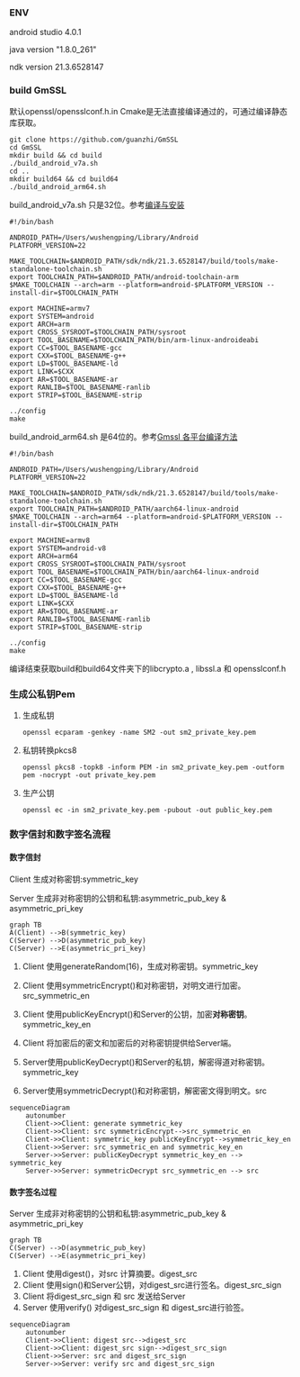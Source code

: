 ### ENV
android studio 4.0.1

java version "1.8.0_261"

ndk version 21.3.6528147

### build GmSSL

默认openssl/opensslconf.h.in Cmake是无法直接编译通过的，可通过编译静态库获取。

```shell
git clone https://github.com/guanzhi/GmSSL
cd GmSSL
mkdir build && cd build
./build_android_v7a.sh
cd ..
mkdir build64 && cd build64
./build_android_arm64.sh
```

build_android_v7a.sh 只是32位。参考[编译与安装](http://gmssl.org/docs/install.html)

```shell
#!/bin/bash

ANDROID_PATH=/Users/wushengping/Library/Android
PLATFORM_VERSION=22

MAKE_TOOLCHAIN=$ANDROID_PATH/sdk/ndk/21.3.6528147/build/tools/make-standalone-toolchain.sh
export TOOLCHAIN_PATH=$ANDROID_PATH/android-toolchain-arm
$MAKE_TOOLCHAIN --arch=arm --platform=android-$PLATFORM_VERSION --install-dir=$TOOLCHAIN_PATH

export MACHINE=armv7
export SYSTEM=android
export ARCH=arm
export CROSS_SYSROOT=$TOOLCHAIN_PATH/sysroot
export TOOL_BASENAME=$TOOLCHAIN_PATH/bin/arm-linux-androideabi
export CC=$TOOL_BASENAME-gcc
export CXX=$TOOL_BASENAME-g++
export LD=$TOOL_BASENAME-ld
export LINK=$CXX
export AR=$TOOL_BASENAME-ar
export RANLIB=$TOOL_BASENAME-ranlib
export STRIP=$TOOL_BASENAME-strip

../config
make
```

build_android_arm64.sh 是64位的。参考[Gmssl 各平台编译方法](https://blog.csdn.net/qq_19734597/article/details/103264132)

```shell
#!/bin/bash

ANDROID_PATH=/Users/wushengping/Library/Android
PLATFORM_VERSION=22

MAKE_TOOLCHAIN=$ANDROID_PATH/sdk/ndk/21.3.6528147/build/tools/make-standalone-toolchain.sh
export TOOLCHAIN_PATH=$ANDROID_PATH/aarch64-linux-android
$MAKE_TOOLCHAIN --arch=arm64 --platform=android-$PLATFORM_VERSION --install-dir=$TOOLCHAIN_PATH

export MACHINE=armv8
export SYSTEM=android-v8
export ARCH=arm64
export CROSS_SYSROOT=$TOOLCHAIN_PATH/sysroot
export TOOL_BASENAME=$TOOLCHAIN_PATH/bin/aarch64-linux-android
export CC=$TOOL_BASENAME-gcc
export CXX=$TOOL_BASENAME-g++
export LD=$TOOL_BASENAME-ld
export LINK=$CXX
export AR=$TOOL_BASENAME-ar
export RANLIB=$TOOL_BASENAME-ranlib
export STRIP=$TOOL_BASENAME-strip

../config
make
```

编译结束获取build和build64文件夹下的libcrypto.a , libssl.a 和 opensslconf.h

### 生成公私钥Pem

1. 生成私钥

   ```shell
   openssl ecparam -genkey -name SM2 -out sm2_private_key.pem
   ```

2. 私钥转换pkcs8

   ```shell
   openssl pkcs8 -topk8 -inform PEM -in sm2_private_key.pem -outform pem -nocrypt -out private_key.pem
   ```

3. 生产公钥

   ```shell
   openssl ec -in sm2_private_key.pem -pubout -out public_key.pem
   ```

### 数字信封和数字签名流程

#### 数字信封

Client 生成对称密钥:symmetric_key

Server 生成非对称密钥的公钥和私钥:asymmetric_pub_key & asymmetric_pri_key

```mermaid
graph TB
A(Client) -->B(symmetric_key)
C(Server) -->D(asymmetric_pub_key)
C(Server) -->E(asymmetric_pri_key)
```
1. Client 使用generateRandom(16)，生成对称密钥。symmetric_key

2. Client 使用symmetricEncrypt()和对称密钥，对明文进行加密。src_symmetric_en

3. Client 使用publicKeyEncrypt()和Server的公钥，加密**对称密钥**。symmetric_key_en

4. Client 将加密后的密文和加密后的对称密钥提供给Server端。

5. Server使用publicKeyDecrypt()和Server的私钥，解密得道对称密钥。symmetric_key

6. Server使用symmetricDecrypt()和对称密钥，解密密文得到明文。src

```mermaid
sequenceDiagram
    autonumber
    Client->>Client: generate symmetric_key
    Client->>Client: src symmetricEncrypt-->src_symmetric_en
    Client->>Client: symmetric_key publicKeyEncrypt-->symmetric_key_en
    Client->>Server: src_symmetric_en and symmetric_key_en
    Server->>Server: publicKeyDecrypt symmetric_key_en --> symmetric_key
    Server->>Server: symmetricDecrypt src_symmetric_en --> src
```

#### 数字签名过程

Server 生成非对称密钥的公钥和私钥:asymmetric_pub_key & asymmetric_pri_key
```mermaid
graph TB
C(Server) -->D(asymmetric_pub_key)
C(Server) -->E(asymmetric_pri_key)
```
1. Client 使用digest()，对src 计算摘要。digest_src
2. Client 使用sign()和Server公钥，对digest_src进行签名。digest_src_sign
3. Client 将digest_src_sign 和 src 发送给Server
4. Server 使用verify() 对digest_src_sign 和 digest_src进行验签。

```mermaid
sequenceDiagram
    autonumber
    Client->>Client: digest src-->digest_src
    Client->>Client: digest_src sign-->digest_src_sign
    Client->>Server: src and digest_src_sign
    Server->>Server: verify src and digest_src_sign
```


